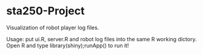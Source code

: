 sta250-Project
==============

Visualization of robot player log files.

Usage: put ui.R, server.R and robot log files into the same R working dictory. Open R and type library(shiny);runApp() to run it!
